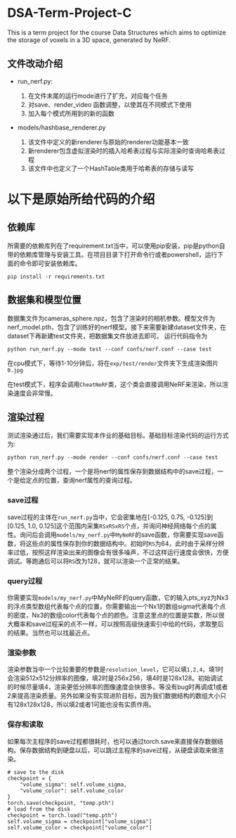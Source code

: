 # DSA-Term-Project-C

This is a term project for the course Data Structures which aims to optimize the storage of voxels in a 3D space, generated by NeRF.

## 文件改动介绍
- run_nerf.py: 
    1. 在文件末尾的运行mode进行了扩充，对应每个任务
    2. 对save、render_video 函数调整，以使其在不同模式下使用
    3. 加入每个模式所用到的新的函数

- models/hashbase_renderer.py
    1. 该文件中定义的新renderer与原始的renderer功能基本一致
    2. 新renderer包含虚拟渲染时的插入哈希表过程与实际渲染时查询哈希表过程
    3. 该文件中也定义了一个HashTable类用于哈希表的存储与读写



# 以下是原始所给代码的介绍
## 依赖库
所需要的依赖库列在了requirement.txt当中，可以使用pip安装，pip是python自带的依赖库管理与安装工具。在项目目录下打开命令行或者powershell，运行下面的命令即可安装依赖库。
```
pip install -r requirements.txt
```

## 数据集和模型位置
数据集文件为cameras_sphere.npz，包含了渲染时的相机参数。模型文件为nerf_model.pth，包含了训练好的nerf模型。接下来需要新建dataset文件夹，在dataset下再新建test文件夹，把数据集文件放进去即可。
运行代码指令为
```
python run_nerf.py --mode test --conf confs/nerf.conf --case test
```
在cpu模式下，等待1-10分钟后，将在`exp/test/render`文件夹下生成渲染图片`0.jpg`

在test模式下，程序会调用`CheatNeRF`类，这个类会直接调用NeRF来渲染，所以渲染速度会非常慢。

## 渲染过程
测试渲染通过后，我们需要实现本作业的基础目标。基础目标渲染代码的运行方式为:
```
python run_nerf.py --mode render --conf confs/nerf.conf --case test
```
整个渲染分成两个过程，一个是将nerf的属性保存到数据结构中的save过程，一个是给定点的位置，查询nerf属性的查询过程。


### save过程
save过程的主体在`run_nerf.py`当中，它会密集地在[-0.125, 0.75, -0.125]到[0.125, 1.0, 0.125]这个范围内采集`RSxRSxRS`个点，并询问神经网络每个点的属性。询问后会调用`models/my_nerf.py`中`MyNeRF`的save函数，你需要实现save函数，将这些点的属性保存到你的数据结构中。初始时`RS`为64，此时由于采样分辨率过低，按照这样渲染出来的图像会有很多噪声，不过这样运行速度会很快，方便调试。等跑通后可以将`RS`改为128，就可以渲染一个正常的结果。

### query过程
你需要实现`models/my_nerf.py`中MyNeRF的query函数，它的输入pts_xyz为Nx3的浮点类型数组代表每个点的位置，你需要输出一个Nx1的数组sigma代表每个点的密度，Nx3的数组color代表每个点的颜色。注意这里点的位置是实数，所以很大概率和save过程采的点不一样，可以按照高级快速索引中给的代码，求取整后的结果。当然也可以找最近点。

### 渲染参数
渲染参数当中一个比较重要的参数是`resolution_level`，它可以填`1,2,4`，填1时会渲染512x512分辨率的图像，填2时是256x256，填4时是128x128。初始调试的时候尽量填4，渲染更低分辨率的图像速度会快很多。等没有bug时再调成1或者2来提高渲染质量。另外如果没有实现进阶目标，因为我们数据结构的数组大小只有128x128x128，所以填2或者1可能也没有实质作用。

### 保存和读取
如果每次主程序的save过程都很耗时，也可以通过torch.save来直接保存数据结构。保存数据结构到硬盘以后，可以跳过主程序的save过程，从硬盘读取来做渲染。
```
# save to the disk
checkpoint = {
    "volume_sigma": self.volume_sigma,
    "volume_color": self.volume_color
}
torch.save(checkpoint, "temp.pth")
# load from the disk
checkpoint = torch.load("temp.pth")
self.volume_sigma = checkpoint["volume_sigma"]
self.volume_color = checkpoint["volume_color"]
```

